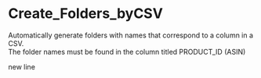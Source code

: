 Create_Folders_byCSV
====================

Automatically generate folders with names that correspond to a column in a CSV.  
The folder names must be found in the column titled PRODUCT_ID (ASIN)

new line